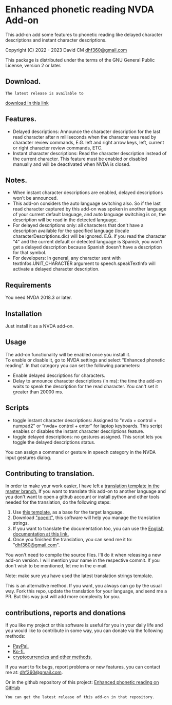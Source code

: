 # Enhanced phonetic reading NVDA Add-on #
This add-on add some features to phonetic reading like delayed character descriptions and instant character descriptions.

Copyright (C) 2022 - 2023 David CM <dhf360@gmail.com>

This package is distributed under the terms of the GNU General Public License, version 2 or later.

## Download.
	The latest release is available to
[download in this link](https://davidacm.github.io/getlatest/gh/davidacm/EnhancedPhoneticReading)

## Features.

* Delayed descriptions: Announce the character description for the last read character after n milliseconds when the character was read by character review commands, E.G. left and right arrow keys, left, current or right character review commands, ETC.  
* Instant character descriptions: Read the character description instead of the current character. This feature must be enabled or disabled manually and will be deactivated when NVDA is closed.

## Notes.

* When instant character descriptions are enabled, delayed descriptions won't be announced.
* This add-on considers the auto language switching also. So if the last read character captured by this add-on was spoken in another language of your current default language, and auto language switching is on, the description will be read in the detected language.
* For delayed descriptions only: all characters that don't have a description available for the specified language (locale characterDescriptions.dic) will be ignored. E.G. if you read the character "4" and the current default or detected language is Spanish, you won't get a delayed description because Spanish  doesn't have a description for that symbol.
* For developers: In general, any character sent with textInfos.UNIT_CHARACTER argument to speech.speakTextInfo will activate a delayed character description.

## Requirements
  You need NVDA 2018.3 or later.

## Installation
  Just install it as a NVDA add-on.

## Usage
  The add-on functionality will be enabled once you install it.  
  To enable or disable it, go to NVDA settings and select "Enhanced phonetic reading". In that category you can set the following parameters:

* Enable delayed descriptions for characters.
* Delay to announce  character descriptions (in ms): the time the add-on waits to speak the description for the read character. You can't set it greater than 20000 ms.

## Scripts

* toggle instant character descriptions: Assigned to "nvda + control + numpad2" or "nvda+ control + enter" for laptop keyboards. This script enables or disables the instant character descriptions feature.
* toggle delayed descriptions: no gestures assigned. This script lets you toggle the delayed descriptions status.  

You can assign a command or gesture in speech category in the  NVDA input gestures dialog.

## Contributing to translation.

In order to make your work easier, I have left a 
[translation template in the master branch.](https://raw.githubusercontent.com/davidacm/EnhancedPhoneticReading/master/EnhancedPhoneticReading.pot)
If you want to translate this add-on to another language and you don't want to open a github account or install python and other tools needed for the translation, do the following steps:

1. Use
[this template](https://raw.githubusercontent.com/davidacm/EnhancedPhoneticReading/master/EnhancedPhoneticReading.pot),
as a base for the target language.
2. Download
["poedit"](https://poedit.net/),
this software will help you manage the translation strings.
3. If you want to translate the documentation too, you can use the
[English documentation at this link.](https://raw.githubusercontent.com/davidacm/EnhancedPhoneticReading/master/readme.md)
4. Once you finished the translation, you can send me it to: "dhf360@gmail.com".

You won't need to compile the source files. I'll do it when releasing a new add-on version. I will mention your name in the respective commit. If you don't wish to be mentioned, let me in the e-mail.

Note: make sure you have used the latest translation strings template.

This is an alternative method. If you want, you always can go by the usual way. Fork this repo, update the translation for your language, and send me a PR. But this way just will add more complexity for you.

## contributions, reports and donations

If you like my project or this software is useful for you in your daily life and you would like to contribute in some way, you can donate via the following methods:

* [PayPal.](https://paypal.me/davicm)
* [Ko-fi.](https://ko-fi.com/davidacm)
* [cryptocurrencies and other methods.](https://davidacm.github.io/donations/)

If you want to fix bugs, report problems or new features, you can contact me at: <dhf360@gmail.com>.

  Or in the github repository of this project:
  [Enhanced phonetic reading on GitHub](https://github.com/davidacm/enhancedphoneticreading)

    You can get the latest release of this add-on in that repository.
